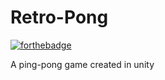 # Retro-Pong

[![forthebadge](https://forthebadge.com/images/badges/check-it-out.svg)](https://forthebadge.com)

A ping-pong game created in unity
